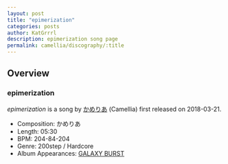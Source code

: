 ```yaml
---
layout: post
title: "epimerization"
categories: posts
author: KatGrrrl
description: epimerization song page
permalink: camellia/discography/:title
---
```


## Overview

### epimerization

*epimerization* is a song by [かめりあ](/camellia) (Camellia) first released on 2018-03-21.

* Composition: かめりあ
* Length: 05:30
* BPM: 204-84-204
* Genre: 200step / Hardcore
* Album Appearances: [GALAXY BURST](/camellia/albums/GALAXY-BURST)
